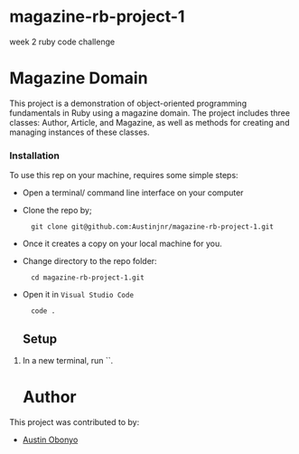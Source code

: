 # magazine-rb-project-1
week 2 ruby code challenge

# Magazine Domain
This project is a demonstration of object-oriented programming fundamentals in Ruby using a magazine domain. The project includes three classes: Author, Article, and Magazine, as well as methods for creating and managing instances of these classes.

### Installation

To use this rep on your machine, requires some simple steps:
- Open a terminal/ command line interface on your computer
- Clone the repo by;

        git clone git@github.com:Austinjnr/magazine-rb-project-1.git

- Once it creates a copy on your local machine for you.
- Change directory to the repo folder:

        cd magazine-rb-project-1.git

- Open it in ``Visual Studio Code``

        code .

    ## Setup
1. In a new terminal, run ``. 

    # Author
This project was contributed to by:
- [Austin Obonyo](https://github.com/Austinjnr)